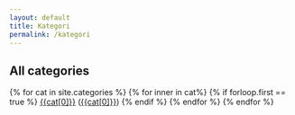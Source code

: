 ```yaml
---
layout: default
title: Kategori
permalink: /kategori
---
```


<section class="small-intro">
  <div class="container">
    <h2>
      All categories
    </h2>
  </div>
</section>
<section class="">
  <nav class="flex flex-wrap items-center">
    {% for cat in site.categories %}
        {% for inner in cat%} {% if forloop.first == true %}
          <a class="text-dark" href="/categories/{{cat[0]}}">{{cat[0]}}</a> (<a class="p-2 text-dark" href="/categories/{{cat[0]}}">{{cat[0]}}</a>)
        {% endif %} {% endfor %}
      {% endfor %}
  </nav>
</section>
